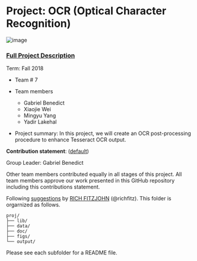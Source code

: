 # Project: OCR (Optical Character Recognition) 

![image](figs/intro.png)

### [Full Project Description](doc/project4_desc.md)

Term: Fall 2018

+ Team # 7
+ Team members
	+ Gabriel Benedict
	+ Xiaojie Wei
	+ Mingyu Yang
	+ Yadir Lakehal

+ Project summary: In this project, we will create an OCR post-processing procedure to enhance Tesseract OCR output. 
	
**Contribution statement**: ([default](doc/a_note_on_contributions.md)) 

Group Leader: Gabriel Benedict

Other team members contributed equally in all stages of this project. All team members approve our work presented in this GitHub repository including this contributions statement.

Following [suggestions](http://nicercode.github.io/blog/2013-04-05-projects/) by [RICH FITZJOHN](http://nicercode.github.io/about/#Team) (@richfitz). This folder is orgarnized as follows.

```
proj/
├── lib/
├── data/
├── doc/
├── figs/
└── output/
```

Please see each subfolder for a README file.

